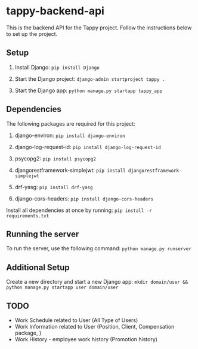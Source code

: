 # tappy-backend-api

This is the backend API for the Tappy project. Follow the instructions below to set up the project.

## Setup

1. Install Django:
```pip install Django```

2. Start the Django project:
```django-admin startproject tappy .```

3. Start the Django app:
```python manage.py startapp tappy_app```

## Dependencies

The following packages are required for this project:

1. django-environ:
```pip install django-environ```

2. django-log-request-id:
```pip install django-log-request-id```

3. psycopg2:
```pip install psycopg2```

4. djangorestframework-simplejwt:
```pip install djangorestframework-simplejwt```

5. drf-yasg:
```pip install drf-yasg```

6. django-cors-headers:
```pip install django-cors-headers```

Install all dependencies at once by running:
```pip install -r requirements.txt```

## Running the server

To run the server, use the following command:
```python manage.py runserver```

## Additional Setup

Create a new directory and start a new Django app:
```mkdir domain/user && python manage.py startapp user domain/user```

## TODO

- Work Schedule related to User (All Type of Users)
- Work Information related to User (Position, Client, Compensation package, )
- Work History - employee work history (Promotion history)
